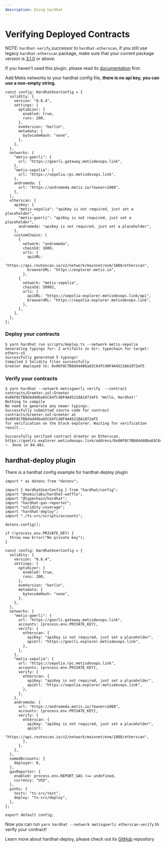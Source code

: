 ```yaml
---
description: Using hardhat
---
```


# Verifying Deployed Contracts

NOTE: `hardhat-verify`,successor to `hardhat-etherscan`, if you still use legacy `hardhat-etherscan` package, make sure that your current package version is [3.1.0](https://github.com/NomicFoundation/hardhat/releases/tag/%40nomiclabs%2Fhardhat-etherscan%403.1.0) or above.

If you haven't used this plugin, please read its [documentation](https://hardhat.org/hardhat-runner/plugins/nomicfoundation-hardhat-verify) first.

Add Metis networks to your hardhat config file, **there is no api key, you can use a non-empty string**.

```solidity
const config: HardhatUserConfig = {
  solidity: {
    version: "0.8.4",
    settings: {
      optimizer: {
        enabled: true,
        runs: 200,
      },
      evmVersion: "berlin",
      metadata: {
        bytecodeHash: "none",
      },
    },
  },
  networks: {
    "metis-goerli": {
      url: "https://goerli.gateway.metisdevops.link",
    },
    "metis-sepolia": {
      url: "https://sepolia.rpc.metisdevops.link",
    },
    andromeda: {
      url: "https://andromeda.metis.io/?owner=1088",
    },
  },
  etherscan: {
    apiKey: {
      "metis-sepolia": "apiKey is not required, just set a placeholder",
      "metis-goerli": "apiKey is not required, just set a placeholder",
      andromeda: "apiKey is not required, just set a placeholder",
    },
    customChains: [
      {
        network: "andromeda",
        chainId: 1088,
        urls: {
          apiURL:
            "https://api.routescan.io/v2/network/mainnet/evm/1088/etherscan",
          browserURL: "https://explorer.metis.io",
        },
      {
        network: "metis-sepolia",
        chainId: 59902,
        urls: {
          apiURL: "https://sepolia-explorer.metisdevops.link/api",
          browserURL: "https://sepolia-explorer.metisdevops.link",
        },
      },
    ],
  },
};
```

### Deploy your contracts

```
$ yarn hardhat run scripts/deploy.ts --network metis-sepolia
Generating typings for: 2 artifacts in dir: typechain for target: ethers-v5
Successfully generated 5 typings!
Compiled 2 Solidity files successfully
Greeter deployed to: 0x06F8CfB8d4d40ba65C64fC40F4A45218A1072eF5
```

### Verify your contracts

```
$ yarn hardhat --network metisgoerli verify  --contract contracts/Greeter.sol:Greeter 0x06F8CfB8d4d40ba65C64fC40F4A45218A1072eF5 'Hello, Hardhat!' 
Nothing to compile
No need to generate any newer typings.
Successfully submitted source code for contract
contracts/Greeter.sol:Greeter at 0x06F8CfB8d4d40ba65C64fC40F4A45218A1072eF5
for verification on the block explorer. Waiting for verification result...

Successfully verified contract Greeter on Etherscan.
https://goelri.explorer.metisdevops.link/address/0x06F8CfB8d4d40ba65C64fC40F4A45218A1072eF5#code
✨  Done in 84.48s.
```

## hardhat-deploy plugin

There is a hardhat config example for hardhat-deploy plugin

```solidity
import * as dotenv from "dotenv";

import { HardhatUserConfig } from "hardhat/config";
import "@nomiclabs/hardhat-waffle";
import "@typechain/hardhat";
import "hardhat-gas-reporter";
import "solidity-coverage";
import "hardhat-deploy";
import "./ts-src/scripts/accounts";

dotenv.config();

if (!process.env.PRIVATE_KEY) {
  throw new Error("No private key");
}

const config: HardhatUserConfig = {
  solidity: {
    version: "0.8.4",
    settings: {
      optimizer: {
        enabled: true,
        runs: 200,
      },
      evmVersion: "berlin",
      metadata: {
        bytecodeHash: "none",
      },
    },
  },
  networks: {
    "metis-goerli": {
      url: "https://goerli.gateway.metisdevops.link",
      accounts: [process.env.PRIVATE_KEY],
      verify: {
        etherscan: {
          apiKey: "apiKey is not required, just set a placeholder",
          apiUrl: "https://goerli.explorer.metisdevops.link",
        },
      },
    },
    "metis-sepolia": {
      url: "https://sepolia.rpc.metisdevops.link",
      accounts: [process.env.PRIVATE_KEY],
      verify: {
        etherscan: {
          apiKey: "apiKey is not required, just set a placeholder",
          apiUrl: "https://sepolia.explorer.metisdevops.link",
        },
      },
    },
    andromeda: {
      url: "https://andromeda.metis.io/?owner=1088",
      accounts: [process.env.PRIVATE_KEY],
      verify: {
        etherscan: {
          apiKey: "apiKey is not required, just set a placeholder",
          apiUrl:
            "https://api.routescan.io/v2/network/mainnet/evm/1088/etherscan",
        },
      },
    },
  },
  namedAccounts: {
    deployer: 0,
  },
  gasReporter: {
    enabled: process.env.REPORT_GAS !== undefined,
    currency: "USD",
  },
  paths: {
    tests: "ts-src/test",
    deploy: "ts-src/deploy",
  },
};

export default config;
```

Now you can run `yarn hardhat --network metisgoerli etherscan-verify` to verify your contract!

Learn more about hardhat-deploy, please check out its [GitHub](https://github.com/wighawag/hardhat-deploy#4-hardhat-etherscan-verify) repository

